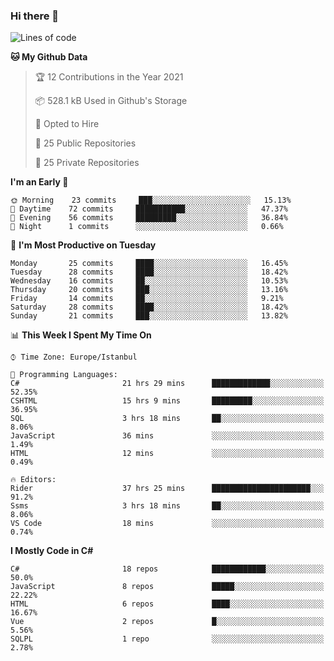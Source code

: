 ### Hi there 👋

<!--START_SECTION:waka-->
![Lines of code](https://img.shields.io/badge/From%20Hello%20World%20I%27ve%20Written-5.4%20million%20lines%20of%20code-blue)

**🐱 My Github Data** 

> 🏆 12 Contributions in the Year 2021
 > 
> 📦 528.1 kB Used in Github's Storage 
 > 
> 💼 Opted to Hire
 > 
> 📜 25 Public Repositories 
 > 
> 🔑 25 Private Repositories  
 > 
**I'm an Early 🐤** 

```text
🌞 Morning    23 commits     ███░░░░░░░░░░░░░░░░░░░░░░   15.13% 
🌆 Daytime    72 commits     ███████████░░░░░░░░░░░░░░   47.37% 
🌃 Evening    56 commits     █████████░░░░░░░░░░░░░░░░   36.84% 
🌙 Night      1 commits      ░░░░░░░░░░░░░░░░░░░░░░░░░   0.66%

```
📅 **I'm Most Productive on Tuesday** 

```text
Monday       25 commits     ████░░░░░░░░░░░░░░░░░░░░░   16.45% 
Tuesday      28 commits     ████░░░░░░░░░░░░░░░░░░░░░   18.42% 
Wednesday    16 commits     ██░░░░░░░░░░░░░░░░░░░░░░░   10.53% 
Thursday     20 commits     ███░░░░░░░░░░░░░░░░░░░░░░   13.16% 
Friday       14 commits     ██░░░░░░░░░░░░░░░░░░░░░░░   9.21% 
Saturday     28 commits     ████░░░░░░░░░░░░░░░░░░░░░   18.42% 
Sunday       21 commits     ███░░░░░░░░░░░░░░░░░░░░░░   13.82%

```


📊 **This Week I Spent My Time On** 

```text
⌚︎ Time Zone: Europe/Istanbul

💬 Programming Languages: 
C#                       21 hrs 29 mins      █████████████░░░░░░░░░░░░   52.35% 
CSHTML                   15 hrs 9 mins       █████████░░░░░░░░░░░░░░░░   36.95% 
SQL                      3 hrs 18 mins       ██░░░░░░░░░░░░░░░░░░░░░░░   8.06% 
JavaScript               36 mins             ░░░░░░░░░░░░░░░░░░░░░░░░░   1.49% 
HTML                     12 mins             ░░░░░░░░░░░░░░░░░░░░░░░░░   0.49%

🔥 Editors: 
Rider                    37 hrs 25 mins      ██████████████████████░░░   91.2% 
Ssms                     3 hrs 18 mins       ██░░░░░░░░░░░░░░░░░░░░░░░   8.06% 
VS Code                  18 mins             ░░░░░░░░░░░░░░░░░░░░░░░░░   0.74%

```

**I Mostly Code in C#** 

```text
C#                       18 repos            ████████████░░░░░░░░░░░░░   50.0% 
JavaScript               8 repos             █████░░░░░░░░░░░░░░░░░░░░   22.22% 
HTML                     6 repos             ████░░░░░░░░░░░░░░░░░░░░░   16.67% 
Vue                      2 repos             █░░░░░░░░░░░░░░░░░░░░░░░░   5.56% 
SQLPL                    1 repo              ░░░░░░░░░░░░░░░░░░░░░░░░░   2.78%

```



<!--END_SECTION:waka-->

<!--
**ebubekirdinc/ebubekirdinc** is a ✨ _special_ ✨ repository because its `README.md` (this file) appears on your GitHub profile.

Here are some ideas to get you started:

- 🔭 I’m currently working on ...
- 🌱 I’m currently learning ...
- 👯 I’m looking to collaborate on ...
- 🤔 I’m looking for help with ...
- 💬 Ask me about ...
- 📫 How to reach me: ...
- 😄 Pronouns: ...
- ⚡ Fun fact: ...
-->
